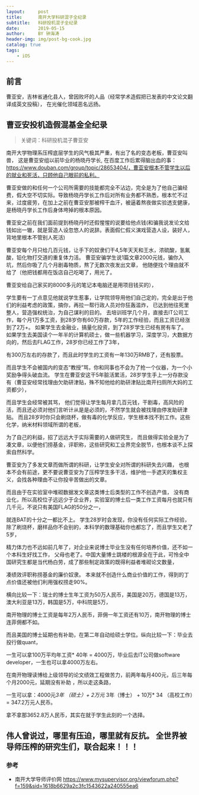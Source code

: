 ```yaml
---
layout:     post
title:      南开大学科研混子全纪录
subtitle:   科研投机混子全纪录
date:       2019-05-15
author:     BY 钟海涛
header-img: img/post-bg-cook.jpg
catalog: true
tags:
    - iOS
---
```


## 前言

曹亚安，吉林省通化县人，曾因败坏的人品（经常学术造假把已发表的中文论文翻译成英文投稿）， 在光催化领域恶名远扬。




## 曹亚安投机造假混基金全纪录

>关键词：科研投机混子曹亚安





南开大学物理系压榨底层学生的风气极其严重，有出了名的变态老板，曹亚安叫兽，
这是曹亚安组以前毕业的杨晓丹学长,  在百度工作后累得脑出血的事：https://www.douban.com/group/topic/28653404/，曹亚安根本不管学生以后的就业和死活，只顾他自己眼前的私利。

曹亚安做的和任何一个公司所需要的技能都完全不沾边，完全是为了他自己骗经费，假大空不切实际。导致杨晓丹学长工作后对所有业务都不熟悉，根本忙不过来，过度疲劳，在加上之前在曹亚安那被榨干血汗，被逼着熬夜做实验透支健康，是杨晓丹学长工作后身体垮掉的根本原因。

曹亚安之前在我们面前提到杨晓丹时还假惺惺的说要给他点钱(和骗我说发论文给钱如出一辙，就是营造人设忽悠人的说辞。表面假仁假义演戏营造人设，装好人，背地里根本不管别人死活)

曹亚安每个月只给几百元钱，让手下的奴隶们干4,5年天天和王水，浓硫酸，氢氟酸，铅化物打交道的重复体力活。
曹亚安骗学生说1篇文章2000元钱，骗你入坑，然后你吸了几个月剧毒物质，熬了无数次夜发出文章，
他随便找个理由就不给了（他把钱都用在饭店自己吃喝了，用光了。

曹亚安给自己家买的8000多元的笔记本电脑还是用项目钱买的），

学生要有一丁点意见他就说学生惹事，让学院领导用他们自己定的，完全是出于他们的利益考虑的政策，搞你，再拉一帮行政人员对你狂轰滥炸，
已达到他往死里整人，营造强权统治，为自己谋利的目的。
去培训班学几个月，直接去IT公司工作，每个月1万多工资，到28岁你有60万存款，5年的工作经验，而且工资已经涨到了2万+。
如果学生去金融业，搞量化投资，到了28岁学生已经有房有车了。
如果学生去美国读个一年半的计算机硕士，做一些机器学习，深度学习，大数据方向的，然后去FLAG工作，28岁你已经工作了3年，

有300万左右的存款了，而且此时学生的工资有一年130万RMB了，还有股票。

而且学生不会被国内的变态“教授”骂，你和同事也不会为了抢一个仪器，为一个小奖励争得头破血流。
学生在曹亚安这干5年脏活累活，28岁学生手上一分存款没有（曹亚安经常找理由欠助研津贴，殊不知他给的助研津贴比南开扫厕所大妈的工资都少），


而且学生会经常被其骂，
他们觉得让学生每月拿几百元钱，干剧毒，高风险的活，而且还必须对他们言听计从是是必须的，不然学生就会被找理由停发助研津贴。
而且28岁时你只会刷烧杯，做有毒的化学反应，学生根本找不到工作。这些化学，纳米材料领域所谓的老板，

为了自己的利益，招了远远大于实际需要的人做研究生，
而且做得实验全是为了凑文章，以便他们捞基金，评职称，这些研究和工业界完全脱节，也根本谈不上探索自然科学。


曹亚安为了多发文章而做所谓的科研，让学生安全对所谓的科研失去兴趣，
也根本不会有前途，更不要说曹亚安为了压榨学生多干活，维护他一手遮天的集权主义，会找各种理由不让你投辛苦做出的文章。

而且由于在实验室中堆砌数据发文章这类博士后类型的工作不创造产值，
没有商业化，所以高校位子远远少于企业界，实验室的博士后一类工作工资每月也就只有几千元，不说只有美国FLAG的50分之一，

就连BAT的十分之一都比不上。
学生28岁时会发现，你没有任何实际工作经验，除了刷烧杯，磨样品你不会别的，本科学的数理基础你也都忘了，而且学生又老了5岁，


精力体力也不远如前几年了，对企业来说博士毕业生没有任何培养价值，还不如一个本科生好找工作，
父母也老了。中国大量博士跳楼的根源全在于此，可怜全中国研究生都是当代杨白劳，成了那些制定政策的既得利益者堆砌论文数量，


凑绩效评职称捞基金的廉价奴隶。
本来就不创造什么商业价值的工作，得到的丁点价值还被他们利用强权捞走90%。


横向比较一下：瑞士的博士生年工资为50万人民币，美国是20万，德国是13万，澳大利亚是13万，韩国是5万，中科院是5万，

南开物理的博士工资是每年2万人民币，菲佣一年工资还有10万，南开物理的博士连菲佣都不如。


而且美国的博士延期也有补助，在第二年自动给硕士学位。纵向比较一下：毕业去投行做quant，

一生可以拿100万平均年工资* 40年 = 4000万，毕业后去IT公司做software developer，一生也可以拿4000万左右。


在南开物理读博给上级领导的论文绩效工程做苦力，前两年每月400元，后三年每个月2000元，延期没有补助 ，所以走这条路，

一生可以拿：4000元*3年 （硕士）+ 2万元* 3年（博士） + 10万* 34 （高校工作）= 347.2万元人民币。


拿不拿那3652.8万人民币，其实在就于学生此刻的一个选择。



## 伟人曾说过，哪里有压迫，哪里就有反抗。 全世界被导师压榨的研究生们，联合起来！！！





### 参考

- 南开大学导师评价网   https://www.mysupervisor.org/viewforum.php?f=159&sid=1618b6629a2c3fc1543622a240555ea6
